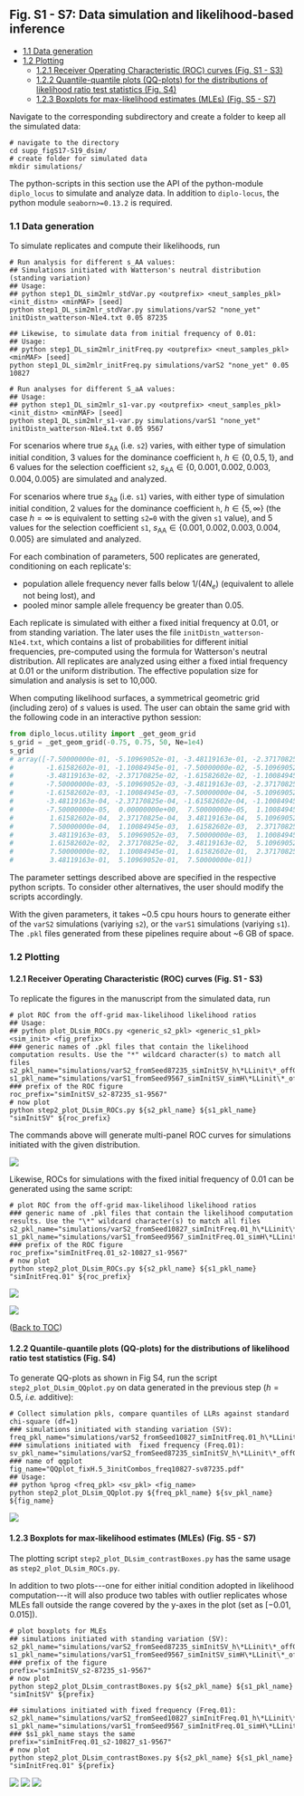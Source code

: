 ## Fig. S1 - S7:  Data simulation and likelihood-based inference

- [1.1 Data generation](#DL_sim)
- [1.2 Plotting](#DL_plot)
  - [1.2.1 Receiver Operating Characteristic (ROC) curves (Fig. S1 - S3)](#DL_rocs)
  - [1.2.2 Quantile-quantile plots (QQ-plots) for the distributions of likelihood ratio test statistics (Fig. S4)](#DL_qq)
  - [1.2.3 Boxplots for max-likelihood estimates (MLEs) (Fig. S5 - S7)](#DL_box)

Navigate to the corresponding subdirectory and create a folder to keep all the simulated data:
```shell
# navigate to the directory
cd supp_figS17-S19_dsim/
# create folder for simulated data
mkdir simulations/
```
The python-scripts in this section use the API of the python-module `diplo_locus` to simulate and analyze data. In addition to `diplo-locus`, the python module `seaborn>=0.13.2` is required.

### 1.1 Data generation
<a id="DL_sim"> </a>

To simulate replicates and compute their likelihoods, run
```shell
# Run analysis for different s_AA values: 
## Simulations initiated with Watterson's neutral distribution (standing variation)
## Usage: 
## python step1_DL_sim2mlr_stdVar.py <outprefix> <neut_samples_pkl> <init_distn> <minMAF> [seed]
python step1_DL_sim2mlr_stdVar.py simulations/varS2 "none_yet" initDistn_watterson-N1e4.txt 0.05 87235

## Likewise, to simulate data from initial frequency of 0.01:
## Usage:
## python step1_DL_sim2mlr_initFreq.py <outprefix> <neut_samples_pkl> <minMAF> [seed]
python step1_DL_sim2mlr_initFreq.py simulations/varS2 "none_yet" 0.05 10827

# Run analyses for different S_aA values:
## Usage:
## python step1_DL_sim2mlr_s1-var.py <outprefix> <neut_samples_pkl> <init_distn> <minMAF> [seed]
python step1_DL_sim2mlr_s1-var.py simulations/varS1 "none_yet" initDistn_watterson-N1e4.txt 0.05 9567 
```

For scenarios where true $s_\text{AA}$ (i.e. `s2`) varies, with either type of simulation initial condition, 3 values for the dominance coefficient `h`, $h \in \{0, 0.5, 1\}$, and 6 values for the selection coefficient `s2`, $s_\text{AA} \in \{0, 0.001, 0.002, 0.003, 0.004, 0.005\}$ are simulated and analyzed.

For scenarios where true $s_\text{Aa}$ (i.e. `s1`) varies, with either type of simulation initial condition, 2 values for the dominance coefficient `h`, $h \in \{5, \infty\}$ (the case $h=\infty$ is equivalent to setting `s2=0` with the given `s1` value), and 5 values for the selection coefficient `s1`, $s_\text{AA} \in \{0.001, 0.002, 0.003, 0.004, 0.005\}$ are simulated and analyzed.

 For each combination of parameters, 500 replicates are generated, conditioning on each replicate's:
* population allele frequency never falls below $1/(4N_e)$ (equivalent to allele not being lost), and
* pooled minor sample allele frequency be greater than 0.05.

Each replicate is simulated with either a fixed initial frequency at 0.01, or from standing variation. The later uses the file `initDistn_watterson-N1e4.txt`, which contains a list of probabilities for different initial frequencies, pre-computed using the formula for Watterson's neutral distribution. All replicates are analyzed using either a fixed intial frequency at 0.01 or the uniform distribution. The effective population size for simulation and analysis is set to 10,000.

When computing likelihood surfaces, a symmetrical geometric grid (including zero) of $s$ values is used. The user can obtain the same grid with the following code in an interactive python session:
```python
from diplo_locus.utility import _get_geom_grid
s_grid = _get_geom_grid(-0.75, 0.75, 50, Ne=1e4)
s_grid
# array([-7.50000000e-01, -5.10969052e-01, -3.48119163e-01, -2.37170825e-01,
#        -1.61582602e-01, -1.10084945e-01, -7.50000000e-02, -5.10969052e-02,
#        -3.48119163e-02, -2.37170825e-02, -1.61582602e-02, -1.10084945e-02,
#        -7.50000000e-03, -5.10969052e-03, -3.48119163e-03, -2.37170825e-03,
#        -1.61582602e-03, -1.10084945e-03, -7.50000000e-04, -5.10969052e-04,
#        -3.48119163e-04, -2.37170825e-04, -1.61582602e-04, -1.10084945e-04,
#        -7.50000000e-05,  0.00000000e+00,  7.50000000e-05,  1.10084945e-04,
#         1.61582602e-04,  2.37170825e-04,  3.48119163e-04,  5.10969052e-04,
#         7.50000000e-04,  1.10084945e-03,  1.61582602e-03,  2.37170825e-03,
#         3.48119163e-03,  5.10969052e-03,  7.50000000e-03,  1.10084945e-02,
#         1.61582602e-02,  2.37170825e-02,  3.48119163e-02,  5.10969052e-02,
#         7.50000000e-02,  1.10084945e-01,  1.61582602e-01,  2.37170825e-01,
#         3.48119163e-01,  5.10969052e-01,  7.50000000e-01])
```

The parameter settings described above are specified in the respective python scripts. To consider other alternatives, the user should modify the scripts accordingly.

With the given parameters, it takes ~0.5 cpu hours hours to generate either of the `varS2` simulations (variying `s2`), or the `varS1` simulations (variying `s1`). The `.pkl` files generated from these pipelines require about ~6 GB of space.

### 1.2 Plotting
<a id="DL_plot"> </a>

#### 1.2.1 Receiver Operating Characteristic (ROC) curves (Fig. S1 - S3)
<a id="DL_rocs"> </a>

To replicate the figures in the manuscript from the simulated data, run
```shell
# plot ROC from the off-grid max-likelihood likelihood ratios
## Usage:
## python plot_DLsim_ROCs.py <generic_s2_pkl> <generic_s1_pkl> <sim_init> <fig_prefix>
### generic names of .pkl files that contain the likelihood computation results. Use the "*" wildcard character(s) to match all files
s2_pkl_name="simulations/varS2_fromSeed87235_simInitSV_h\*LLinit\*_offGridMLE.pkl" 
s1_pkl_name="simulations/varS1_fromSeed9567_simInitSV_simH\*LLinit\*_offGridMLE.pkl" 
### prefix of the ROC figure
roc_prefix="simInitSV_s2-87235_s1-9567"
# now plot
python step2_plot_DLsim_ROCs.py ${s2_pkl_name} ${s1_pkl_name} "simInitSV" ${roc_prefix} 
```
The commands above will generate multi-panel ROC curves for simulations initiated with the given distribution.

![](simInitSV_s2-87235_s1-9567_llUnif_0-1H_ROCs.png)

Likewise, ROCs for simulations with the fixed initial frequency of 0.01 can be generated using the same script:
```shell
# plot ROC from the off-grid max-likelihood likelihood ratios
### generic name of .pkl files that contain the likelihood computation results. Use the "\*" wildcard character(s) to match all files
s2_pkl_name="simulations/varS2_fromSeed10827_simInitFreq.01_h\*LLinit\*_offGridMLE.pkl" 
s1_pkl_name="simulations/varS1_fromSeed9567_simInitFreq.01_simH\*LLinit\*_offGridMLE.pkl" 
### prefix of the ROC figure
roc_prefix="simInitFreq.01_s2-10827_s1-9567"
# now plot
python step2_plot_DLsim_ROCs.py ${s2_pkl_name} ${s1_pkl_name} "simInitFreq.01" ${roc_prefix} 
```

![](simInitFreq.01_s2-10827_s1-9567_llFreq_0-1H_ROCs.png)

![](simInitFreq.01_s2-10827_s1-9567_llUnif_0-1H_ROCs.png)


([Back to TOC](../README.md#toc))

#### 1.2.2 Quantile-quantile plots (QQ-plots) for the distributions of likelihood ratio test statistics (Fig. S4)
<a id="DL_qq"> </a>

To generate QQ-plots as shown in Fig S4, run the script `step2_plot_DLsim_QQplot.py` on data generated in the previous step ($h=0.5$, _i.e._ additive):

```shell
# Collect simulation pkls, compare quantiles of LLRs against standard chi-square (df=1)
### simulations initiated with standing variation (SV):
freq_pkl_name="simulations/varS2_fromSeed10827_simInitFreq.01_h\*LLinit\*_offGridMLE.pkl" 
### simulations initiated with  fixed frequency (Freq.01):
sv_pkl_name="simulations/varS2_fromSeed87235_simInitSV_h\*LLinit\*_offGridMLE.pkl" 
### name of qqplot
fig_name="QQplot_fixH.5_3initCombos_freq10827-sv87235.pdf"
## Usage:
## python %prog <freq_pkl> <sv_pkl> <fig_name>
python step2_plot_DLsim_QQplot.py ${freq_pkl_name} ${sv_pkl_name} ${fig_name}
```

<img src="QQplot_fixH.5_3initCombos_freq10827-sv87235.png"/>

#### 1.2.3 Boxplots for max-likelihood estimates (MLEs) (Fig. S5 - S7)
<a id="DL_box"> </a>

The plotting script `step2_plot_DLsim_contrastBoxes.py` has the same usage as `step2_plot_DLsim_ROCs.py`.

In addition to two plots---one for either initial condition adopted in likelihood computation---it will also produce two tables with outlier replicates whose MLEs fall outside the range covered by the y-axes in the plot (set as $[-0.01, 0.015]$).

```shell
# plot boxplots for MLEs
## simulations initiated with standing variation (SV):
s2_pkl_name="simulations/varS2_fromSeed87235_simInitSV_h\*LLinit\*_offGridMLE.pkl" 
s1_pkl_name="simulations/varS1_fromSeed9567_simInitSV_simH\*LLinit\*_offGridMLE.pkl" 
### prefix of the figure
prefix="simInitSV_s2-87235_s1-9567"
# now plot
python step2_plot_DLsim_contrastBoxes.py ${s2_pkl_name} ${s1_pkl_name} "simInitSV" ${prefix} 

## simulations initiated with fixed frequency (Freq.01):
s2_pkl_name="simulations/varS2_fromSeed10827_simInitFreq.01_h\*LLinit\*_offGridMLE.pkl" 
s1_pkl_name="simulations/varS1_fromSeed9567_simInitFreq.01_simH\*LLinit\*_offGridMLE.pkl" 
### $s1_pkl_name stays the same
prefix="simInitFreq.01_s2-10827_s1-9567"
# now plot
python step2_plot_DLsim_contrastBoxes.py ${s2_pkl_name} ${s1_pkl_name} "simInitFreq.01" ${prefix} 
```

<img src="simInitFreq.01_s2-10827_s1-9567_LLinitFreq_MLE_twoBoxes.png"/>

<img src="simInitFreq.01_s2-10827_s1-9567_LLinitUnif_MLE_twoBoxes.png"/>

<img src="simInitSV_s2-87235_s1-9567_LLinitUnif_MLE_twoBoxes.png"/>

